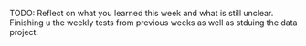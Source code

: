 TODO: Reflect on what you learned this week and what is still unclear.
Finishing u the weekly tests from previous weeks as well as stduing the data project.